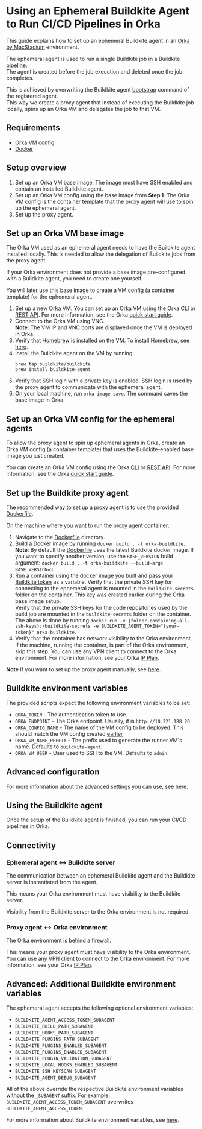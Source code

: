 # Using an Еphemeral Buildkite Аgent to Run CI/CD Pipelines in Orka

This guide explains how to set up an ephemeral Buildkite agent in an [Orka by MacStadium][orka] environment. 

The ephemeral agent is used to run a single Buildkite job in a Buildkite [pipeline][pipeline].  
The agent is created before the job execution and deleted once the job completes.

This is achieved by overwriting the Buildkite agent [bootstrap][bootstrap] command of the registered agent.  
This way we create a proxy agent that instead of executing the Buildkite job locally, spins up an Orka VM and delegates the job to that VM.

## Requirements

- [Orka][orka] VM config
- [Docker][docker]

## Setup overview

1. Set up an Orka VM base image. The image must have SSH enabled and contain an installed Buildkite agent.
2. Set up an Orka VM config using the base image from **Step 1**. The Orka VM config is the container template that the proxy agent will use to spin up the ephemeral agent.
3. Set up the proxy agent.

## Set up an Orka VM base image

The Orka VM used as an ephemeral agent needs to have the Buildkite agent installed locally. This is needed to allow the delegation of Buildkite jobs from the proxy agent.

If your Orka environment does not provide a base image pre-configured with a Buildkite agent, you need to create one yourself.

You will later use this base image to create a VM config (a container template) for the ephemeral agent.

1. Set up a new Orka VM. You can set up an Orka VM using the Orka [CLI][cli] or [REST API][api]. For more information, see the Orka [quick start guide][quick-start].  
2. Connect to the Orka VM using VNC.  
**Note**: The VM IP and VNC ports are displayed once the VM is deployed in Orka.  
3. Verify that [Homebrew][homebrew] is installed on the VM. To install Homebrew, see [here][homebrew].
4. Install the Buildkite agent on the VM by running:  
    ```
    brew tap buildkite/buildkite
    brew install buildkite-agent
    ```
5. Verify that SSH login with a private key is enabled. SSH login is used by the proxy agent to communicate with the ephemeral agent.
6. On your local machine, run `orka image save`. The command saves the base image in Orka.

## Set up an Orka VM config for the ephemeral agents

To allow the proxy agent to spin up ephemeral agents in Orka, create an Orka VM config (a container template) that uses the Buildkite-enabled base image you just created.  

You can create an Orka VM config using the Orka [CLI][cli] or [REST API][api]. For more information, see the Orka [quick start guide][quick-start].

## Set up the Buildkite proxy agent

The recommended way to set up a proxy agent is to use the provided [Dockerfile](Dockerfile).  

On the machine where you want to run the proxy agent container:  

1. Navigate to the [Dockerfile](Dockerfile) directory.
2. Build a Docker image by running `docker build . -t orka-buildkite`.
**Note**: By default the [Dockerfile](Dockerfile) uses the latest Buildkite docker image. If you want to specify another version, use the `BASE_VERSION` build argument: `docker build . -t orka-buildkite --build-args BASE_VERSION=3`.
3. Run a container using the docker image you built and pass your [Buildkite token][agent-token] as a variable.
Verify that the private SSH key for connecting to the ephemeral agent is mounted in the `buildkite-secrets` folder on the container. This key was created earlier during the Orka base image setup.  
Verify that the private SSH keys for the code repositories used by the build job are mounted in the `buildkite-secrets` folder on the container.  
The above is done by running `docker run -v {folder-containing-all-ssh-keys}:/buildkite-secrets -e BUILDKITE_AGENT_TOKEN="{your-token}" orka-buildkite`.
4. Verify that the container has network visibility to the Orka environment. If the machine, running the container, is part of the Orka environment, skip this step. You can use any VPN client to connect to the Orka environment. For more information, see your Orka [IP Plan][ip-plan].

**Note** If you want to set up the proxy agent manually, see [here](proxy-agent-manual-setup.md).

## Buildkite environment variables

The provided scripts expect the following environment variables to be set:

* `ORKA_TOKEN` - The authentication token to use.
* `ORKA_ENDPOINT` - The Orka endpoint. Usually, it is `http://10.221.188.20`
* `ORKA_CONFIG_NAME` - The name of the VM config to be deployed. This should match the VM config created [earlier](#set-up-an-orka-vm-config-for-the-ephemeral-agents)
* `ORKA_VM_NAME_PREFIX` - The prefix used to generate the runner VM's name. Defaults to `buildkite-agent`.
* `ORKA_VM_USER` - User used to SSH to the VM. Defaults to `admin`.

## Advanced configuration

For more information about the advanced settings you can use, see [here](template-settings.md).

## Using the Buildkite agent

Once the setup of the Buildkite agent is finished, you can run your CI/CD pipelines in Orka.

## Connectivity

### Ephemeral agent <-> Buildkite server

The communication between an ephemeral Buildkite agent and the Buildkite server is instantiated from the agent.  

This means your Orka environment must have visibility to the Buildkite server.

Visibility from the Buildkite server to the Orka environment is not required. 

### Proxy agent <-> Orka environment

The Orka environment is behind a firewall.  

This means your proxy agent must have visibility to the Orka environment. You can use any VPN client to connect to the Orka environment. For more information, see your Orka [IP Plan][ip-plan].

## Advanced: Additional Buildkite environment variables

The ephemeral agent accepts the following optional environment variables:

* `BUILDKITE_AGENT_ACCESS_TOKEN_SUBAGENT`
* `BUILDKITE_BUILD_PATH_SUBAGENT`
* `BUILDKITE_HOOKS_PATH_SUBAGENT`
* `BUILDKITE_PLUGINS_PATH_SUBAGENT`
* `BUILDKITE_PLUGINS_ENABLED_SUBAGENT`
* `BUILDKITE_PLUGINS_ENABLED_SUBAGENT`
* `BUILDKITE_PLUGIN_VALIDATION_SUBAGENT`
* `BUILDKITE_LOCAL_HOOKS_ENABLED_SUBAGENT`
* `BUILDKITE_SSH_KEYSCAN_SUBAGENT`
* `BUILDKITE_AGENT_DEBUG_SUBAGENT`

All of the above override the respective Buildkite environment variables without the `_SUBAGENT` suffix.
For example: `BUILDKITE_AGENT_ACCESS_TOKEN_SUBAGENT` overwrites `BUILDKITE_AGENT_ACCESS_TOKEN`.

For more information about Buildkite environment variables, see [here][env-variables].

[orka]: https://orkadocs.macstadium.com/docs/getting-started
[agent]: https://buildkite.com/docs/agent/v3
[cli]: https://orkadocs.macstadium.com/docs/example-cli-workflows
[api]: https://documenter.getpostman.com/view/6574930/S1ETRGzt?version=latest
[quick-start]: https://orkadocs.macstadium.com/docs/quick-start
[pipeline]: https://buildkite.com/docs/pipelines
[env-variables]: https://buildkite.com/docs/pipelines/environment-variables
[ip-plan]: https://orkadocs.macstadium.com/docs/orka-glossary#section-ip-plan
[bootstrap]: https://buildkite.com/docs/agent/v3/cli-bootstrap
[homebrew]: https://brew.sh/
[agent-token]: https://buildkite.com/docs/agent/v3/tokens
[docker]: https://www.docker.com/
